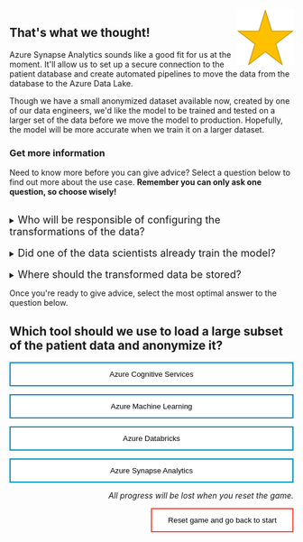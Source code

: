 <style>
.button  {
  border: none;
  color: black;
  width: 100%;
  padding: 12px 28px;
  background-color: white;
  border: 2px solid #008CBA;
  transition-duration: 0.4s;
}
.button:hover  {
  background-color: #008CBA;
  color: white; 
  border: 2px solid #008CBA;
}
.resetbutton  {
  border: none;
  color: black;
  float: right;
  padding: 12px 28px;
  background-color: white;
  border: 2px solid #f44336;
  transition-duration: 0.4s;
}
.resetbutton:hover  {
  background-color: #f44336;
  color: white; 
  border: 2px solid #f44336;
}
</style>

<img style="float: right;width:100px;" src="./media/star.png">

## That's what we thought!

Azure Synapse Analytics sounds like a good fit for us at the moment. It'll allow us to set up a secure connection to the patient database and create automated pipelines to move the data from the database to the Azure Data Lake. 

Though we have a small anonymized dataset available now, created by one of our data engineers, we'd like the model to be trained and tested on a larger set of the data before we move the model to production. Hopefully, the model will be more accurate when we train it on a larger dataset.

### Get more information
Need to know more before you can give advice? Select a question below to find out more about the use case. **Remember you can only ask one question, so choose wisely!**


<br>
<details>
<summary><font size="+1">Who will be responsible of configuring the transformations of the data?</font></summary>
Anonymizing data seems like a simple task. Ideally, this task would be performed by the data engineer. However, we would like data scientists to be able to do this even when a data engineer is not available, possibly through an easy-to-use interface?
</details>

<br>
<details>
<summary><font size="+1">Did one of the data scientists already train the model?</font></summary>
No. The data scientists may have been exploring the anonymized dataset we provided to them but the model hasn't been trained yet. You'll need to start from scratch with development. Only when we have a model that performs up to our standards will we train it on production data in a separate development environment.
</details>

<br>
<details>
<summary><font size="+1">Where should the transformed data be stored?</font></summary>
Didn't we agree on an Azure Data Lake? 
</details>

Once you're ready to give advice, select the most optimal answer to the question below.

## Which tool should we use to load a large subset of the patient data and anonymize it?

<button class="button" onclick="window.location.href='05B';">Azure Cognitive Services</button>

<button class="button" onclick="window.location.href='05B';">Azure Machine Learning</button>

<button class="button" onclick="window.location.href='05B';">Azure Databricks</button>

<button class="button" onclick="window.location.href='05A';">Azure Synapse Analytics</button>

<p style="text-align:right;"><i>All progress will be lost when you reset the game.</i></p>

<button class="resetbutton" onclick="window.location.href='../start-01-data';">Reset game and go back to start</button>

<script>
    //Get all details elements
    const questions = document.querySelectorAll('details');

    //add event listener
    questions.forEach(det => {
        det.addEventListener('toggle', toggleOpenOneOnly)
    })

// toggle state of details elements
    function toggleOpenOneOnly(e) {
        questions.forEach(det => {
            if (det != this) {
                let splitText = det.innerHTML.split("</summary>");
                det.innerHTML = splitText[0] + "</summary>\nYou already asked one question.\n";
            }
            
            det.removeEventListener('toggle', toggleOpenOneOnly)
        });
    }
</script>